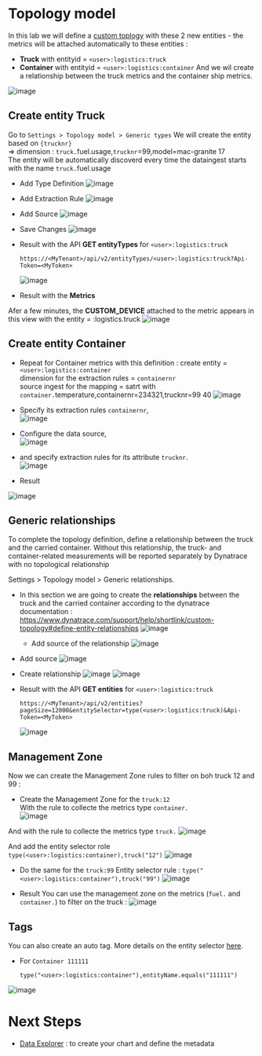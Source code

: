 # Topology model

In this lab we will define a [custom toplogy](https://www.dynatrace.com/support/help/shortlink/custom-topology) with these 2 new entities - the metrics will be attached automatically to these entities : 
  - **Truck**     with entityid = `<user>:logistics:truck`
  - **Container** with entityid = `<user>:logistics:container`
 And we wil create a relationship between the truck metrics and the container ship metrics. 

![image](https://user-images.githubusercontent.com/40337213/120231658-1f1c7e80-c252-11eb-9599-a4f3efe1d06f.png)

## Create entity Truck
Go to `Settings > Topology model > Generic types`
We will create the entity based on `{trucknr}`  
  => dimension : `truck.`fuel.usage,`trucknr`=99,model=mac-granite 17  
The entity will be automatically discoverd every time the dataingest starts with the name `truck.`fuel.usage  

- Add Type Definition
![image](https://user-images.githubusercontent.com/40337213/122075108-1901d280-cdfa-11eb-817d-e0a9181a8267.png)

- Add Extraction Rule
![image](https://user-images.githubusercontent.com/40337213/121262281-26780380-c8b4-11eb-9edd-8cc01681b205.png)

- Add Source
![image](https://user-images.githubusercontent.com/40337213/122075446-5cf4d780-cdfa-11eb-9bf3-0e23b844b4d1.png)

- Save Changes
![image](https://user-images.githubusercontent.com/40337213/121260853-2c6ce500-c8b2-11eb-8859-fd6b4323b5de.png)

- Result with the API **GET entityTypes** for `<user>:logistics:truck` 
  
      https://<MyTenant>/api/v2/entityTypes/<user>:logistics:truck?Api-Token=<MyToken>
    
    ![image](https://user-images.githubusercontent.com/40337213/121267864-24ff0900-c8bd-11eb-891c-44d52c062276.png) 


- Result with the **Metrics**

Afer a few minutes, the **CUSTOM_DEVICE** attached to the metric appears in this view with the entity = <user>:logistics.truck
![image](https://user-images.githubusercontent.com/40337213/121261358-ee23f580-c8b2-11eb-8c82-76c71d186415.png)



## Create entity Container

- Repeat for Container metrics with this definition : 
    create entity = `<user>:logistics:container`  
    dimension for the extraction rules = `containernr`  
    source ingest for the mapping  = satrt with `container.`temperature,containernr=234321,trucknr=99 40
 ![image](https://user-images.githubusercontent.com/40337213/122076977-a09c1100-cdfb-11eb-9fad-52161e547912.png)
  
- Specify its extraction rules `containernr`,  
![image](https://user-images.githubusercontent.com/40337213/121263992-bf0f8300-c8b6-11eb-9efb-027360704b55.png)

- Configure the data source,  
![image](https://user-images.githubusercontent.com/40337213/122077243-dc36db00-cdfb-11eb-8fda-c719dc267915.png)

- and specify extraction rules for its attribute `trucknr`.  
![image](https://user-images.githubusercontent.com/40337213/120230235-2db56680-c24f-11eb-82c5-d01fb2b1d9f1.png)
  
- Result

![image](https://user-images.githubusercontent.com/40337213/121264245-2b8a8200-c8b7-11eb-8bee-4894b503b751.png)


## Generic relationships 

To complete the topology definition, define a relationship between the truck and the carried container. Without this relationship, the truck- and container-related measurements will be reported separately by Dynatrace with no topological relationship 

Settings > Topology model > Generic relationships.
- In this section we are going to create the **relationships** between the truck and the carried container according to the dynatrace documentation : https://www.dynatrace.com/support/help/shortlink/custom-topology#define-entity-relationships
![image](https://user-images.githubusercontent.com/40337213/120231485-c947d680-c251-11eb-9a88-2339217ba342.png)

  - Add source of the relationship 
![image](https://user-images.githubusercontent.com/40337213/122078301-c7a71280-cdfc-11eb-90c7-9a0a3ca46c53.png)

- Add source
![image](https://user-images.githubusercontent.com/40337213/121267539-a2764980-c8bc-11eb-985b-5acac8a182b0.png)

- Create relationship 
![image](https://user-images.githubusercontent.com/40337213/121267074-e87edd80-c8bb-11eb-981e-a607cfe20fe8.png)
![image](https://user-images.githubusercontent.com/40337213/122077758-4c456100-cdfc-11eb-9246-e20efef5d404.png)



- Result with the API **GET entities** for `<user>:logistics:truck`
 
      https://<MyTenant>/api/v2/entities?pageSize=12000&entitySelector=type(<user>:logistics:truck)&Api-Token=<MyToken>

    ![image](https://user-images.githubusercontent.com/40337213/121268163-b40c2100-c8bd-11eb-9207-3b040947a0b2.png)


## Management Zone

Now we can create the Management Zone rules to filter on boh truck 12 and 99 :  

 - Create the Management Zone for the `truck:12`  
With the rule to collecte the metrics type `container.`  
![image](https://user-images.githubusercontent.com/40337213/121264681-d69b3b80-c8b7-11eb-9f58-f2540257633f.png)

And with the rule to collecte the metrics type `truck.`
![image](https://user-images.githubusercontent.com/40337213/121264855-211cb800-c8b8-11eb-9695-0fca62a149e0.png)

And add the entity selector role `type(<user>:logistics:container),truck("12")`
![image](https://user-images.githubusercontent.com/40337213/121265364-fb43e300-c8b8-11eb-8835-c36f2b7326fd.png)

- Do the same for the `truck:99`
Entity selector rule : `type("<user>:logistics:container"),truck("99")`
![image](https://user-images.githubusercontent.com/40337213/121265737-8fae4580-c8b9-11eb-937a-f2b3be93625d.png)

- Result 
You can use the management zone on the metrics (`fuel.` and `container.`) to filter on the truck : 
![image](https://user-images.githubusercontent.com/40337213/121394478-a99b6700-c951-11eb-8082-67cd6534d79f.png)


## Tags
You can also create an auto tag. More details on the entity selector [here](https://www.dynatrace.com/support/help/dynatrace-api/environment-api/entity-v2/entity-selector/). 

 - For `Container 111111`

       type("<user>:logistics:container"),entityName.equals("111111")
  ![image](https://user-images.githubusercontent.com/40337213/120369070-1770de80-c313-11eb-9690-e4d1e9d5c06e.png)


# Next Steps

- [Data Explorer](/data-explorer) : to create your chart and define the metadata

